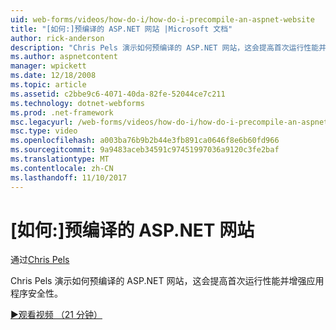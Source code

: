 ```yaml
---
uid: web-forms/videos/how-do-i/how-do-i-precompile-an-aspnet-website
title: "[如何:]预编译的 ASP.NET 网站 |Microsoft 文档"
author: rick-anderson
description: "Chris Pels 演示如何预编译的 ASP.NET 网站，这会提高首次运行性能并增强应用程序安全性。"
ms.author: aspnetcontent
manager: wpickett
ms.date: 12/18/2008
ms.topic: article
ms.assetid: c2bbe9c6-4071-40da-82fe-52044ce7c211
ms.technology: dotnet-webforms
ms.prod: .net-framework
msc.legacyurl: /web-forms/videos/how-do-i/how-do-i-precompile-an-aspnet-website
msc.type: video
ms.openlocfilehash: a003ba76b9b2b44e3fb891ca0646f8e6b60fd966
ms.sourcegitcommit: 9a9483aceb34591c97451997036a9120c3fe2baf
ms.translationtype: MT
ms.contentlocale: zh-CN
ms.lasthandoff: 11/10/2017
---
```

<a name="how-do-i-precompile-an-aspnet-website"></a>[如何:]预编译的 ASP.NET 网站
====================
通过[Chris Pels](https://twitter.com/chrispels)

Chris Pels 演示如何预编译的 ASP.NET 网站，这会提高首次运行性能并增强应用程序安全性。

[&#9654;观看视频 （21 分钟）](https://channel9.msdn.com/Blogs/ASP-NET-Site-Videos/how-do-i-precompile-an-aspnet-website)
